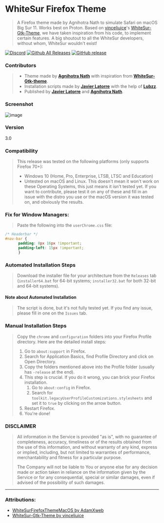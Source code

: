 # WhiteSur Firefox Theme
> A Firefox theme made by Agnihotra Nath to simulate Safari on macOS Big Sur 11. Works best on Proton.
> Based on [vinceliuice](https://github.com/vinceliuice)'s [WhiteSur-Gtk-Theme](https://github.com/vinceliuice/whitesur-gtk-theme), we have taken inspiration from his code, to implement certain features. A big shoutout to all the WhiteSur developers, without whom, WhiteSur wouldn't exist! 

[![Discord](https://discord.com/api/guilds/857425002727079940/widget.png)](https://discord.gg/d3Mw2PHCNk)
[![Github All Releases](https://img.shields.io/github/downloads/firefoxcssthemers/whitesur-tweaked/total.svg?style=flat&logo=github)](https://github.com/mydockfinder//releases)
[![GitHub release](https://img.shields.io/github/release/firefoxcssthemers/whitesur-tweaked.svg?style=flat&logo=github)](https://github.com/firefoxcssthemers/whitesur-tweaked/releases)

### Contributors
> - Theme made by [**Agnihotra Nath**](https://github.com/AlfarexGuy2019) with inspiration from [**WhiteSur-Gtk-theme**](https://github.com/vinceliuice/whitesur-gtk-theme).
> - Installation scripts made by [**Javier Latorre**](https://github.com/TheGamerPro0013) with the help of [**Lubzz**](https://github.com/Lubzz).
> - Published by [**Javier Latorre**](https://github.com/TheGamerPro0013) and [**Agnihotra Nath**](https://github.com/AlfarexGuy2019).

### Screenshot
![image](https://user-images.githubusercontent.com/78948152/127859108-f447b7f4-552b-45b3-bff0-2eecd3e5664f.png)

### Version
3.0

### Compatibility
> This release was tested on the following platforms (only supports Firefox 70+):
> - Windows 10 (Home, Pro, Enterprise, LTSB, LTSC and Education)
> - Untested on macOS and Linux. This doesn't mean it won't work on these Operating Systems, this just means it isn't tested yet. If you want to contribute, please test it on any of these and fill in an issue with the distro you use or the macOS version it was tested on, and obviously the results.

### Fix for Window Managers:
> Paste the following into the `userChrome.css` file:

```css
/* Headerbar */
#nav-bar {      
      padding: 8px 16px !important;
      padding-left: 15px !important;
      }
```

### Automated Installation Steps
> Download the installer file for your architecture from the `Releases` tab (`installer64.bat` for 64-bit systems; `installer32.bat` for both 32-bit and 64-bit systems).

#### Note about Automated Installation
> The script is done, but it's not fully tested yet. If you find any issue, please fill in one on the `Issues` tab.

### Manual Installation Steps
> Copy the `chrome` and `configuration` folders into your Firefox Profile directory. Here are the detailed install steps:
> 1. Go to `about:support` in Firefox.
> 2. Search for Application Basics, find Profile Directory and click on Open Directory.
> 3. Copy the folders mentioned above into the Profile folder (usually has `-release` at the end).
> 4. This step is crucial. If you do it wrong, you can brick your Firefox installation.
>     1. Go to `about:config` in Firefox.
>     2. Search for `toolkit.legacyUserProfileCustomizations.stylesheets` and set it to `true` by clicking on the arrow button.
> 5. Restart Firefox.
> 6. You're done!

### DISCLAIMER
> All information in the Service is provided "as is", with no guarantee of completeness, accuracy, timeliness or of the results obtained from the use of this information, and without warranty of any kind, express or implied, including, but not limited to warranties of performance, merchantability and fitness for a particular purpose.
> 
> The Company will not be liable to You or anyone else for any decision made or action taken in reliance on the information given by the Service or for any consequential, special or similar damages, even if advised of the possibility of such damages.

<hr>

### Attributions:

- [WhiteSurFirefoxThemeMacOS by AdamXweb](https://github.com/AdamXweb/WhiteSurFirefoxThemeMacOS/)
- [WhiteSur-Gtk-Theme by vinceliuice](https://github.com/vinceliuice/whitesur-gtk-theme)
